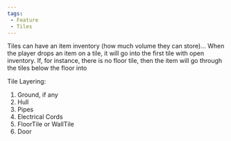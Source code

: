 ```yaml
---
tags:
 - Feature
 - Tiles
---
```


Tiles can have an item inventory (how much volume they can store)... When the player drops an item on a tile, it will go into the first tile with open inventory. If, for instance, there is no floor tile, then the item will go through the tiles below the floor into 

Tile Layering:
1. Ground, if any
2. Hull
3. Pipes
4. Electrical Cords
5. FloorTile or WallTile
6. Door